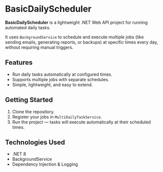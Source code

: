 # BasicDailyScheduler

**BasicDailyScheduler** is a lightweight .NET Web API project for running automated daily tasks.

It uses `BackgroundService` to schedule and execute multiple jobs (like sending emails, generating reports, or backups) at specific times every day, without requiring manual triggers.

## Features
- Run daily tasks automatically at configured times.
- Supports multiple jobs with separate schedules.
- Simple, lightweight, and easy to extend.

## Getting Started

1. Clone the repository.
2. Register your jobs in `MultiDailyTaskService`.
3. Run the project — tasks will execute automatically at their scheduled times.

## Technologies Used
- .NET 8
- BackgroundService
- Dependency Injection & Logging
